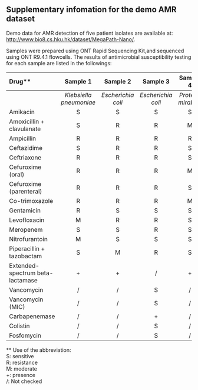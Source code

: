 ## Supplementary infomation for the demo AMR dataset
  
Demo data for AMR detection of five patient isolates are available at:  
http://www.bio8.cs.hku.hk/dataset/MegaPath-Nano/.  

Samples were prepared using ONT Rapid Sequencing Kit,and sequenced using ONT R9.4.1 flowcells. The results of antimicrobial susceptibility testing for each sample are listed in the followings:

| Drug**  | Sample 1 | Sample 2 | Sample 3 | Sample 4 | Sample 5 |  
| :---         |     :---:      |     :---:      |     :---:      |     :---:      |     :---:      |
|  | *Klebsiella pneumoniae* | *Escherichia coli* | *Escherichia coli* | *Proteus mirabilis* | *Proteus* spp. |
| Amikacin  | S  | S | S | S | S |
| Amoxicillin + clavulanate  | S | R | R | M | / |
| Ampicillin  | R | R | R | R | R |
| Ceftazidime  | S | R | R | S | S |
| Ceftriaxone  | R | R | R | S | R |
| Cefuroxime (oral)  | R | R | R | M | R |
| Cefuroxime (parenteral) | R | R | R | S | R |
| Co-trimoxazole  | R | R | R | M | S |
| Gentamicin  |	R | S | S | S | S |
| Levofloxacin  | M | R | R | S | M |
| Meropenem  | S | S | R | S | S | 
| Nitrofurantoin  | M | S | S | S | / | 
| Piperacillin + tazobactam  | S | M | R | S | S | 
| Extended-spectrum beta-lactamase  | + | + | / | + | + | 
| Vancomycin  | / | / | S | / | / | 
| Vancomycin (MIC)  | / | / | S | / | / | 
| Carbapenemase  | / | / | + | / | / |
| Colistin  | / | / | S | / | / |
| Fosfomycin  | / | / | S | / | / |

** Use of the abbreviation:  
S: sensitive  
R: resistance  
M: moderate  
\+: presence  
/: Not checked  
